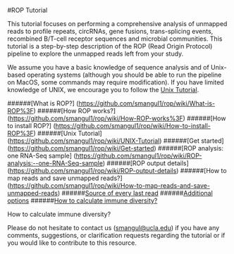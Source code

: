 #ROP Tutorial

This tutorial focuses on performing a comprehensive analysis of unmapped reads to profile repeats, circRNAs, gene fusions, trans-splicing events, recombined B/T-cell receptor sequences and microbial communities. This tutorial is a step-by-step description of the ROP (Read Origin Protocol) pipeline to explore the unmapped reads left from your study.

We assume you have a basic knowledge of sequence analysis and of Unix-based operating systems (although you should be able to run the pipeline on MacOS, some commands may require modification). If you have limited knowledge of UNIX, we encourage you to follow the [Unix Tutorial](https://github.com/smangul1/rop/wiki/UNIX-Tutorial). 

######[What is ROP?] (https://github.com/smangul1/rop/wiki/What-is-ROP%3F)
######[How ROP works?] (https://github.com/smangul1/rop/wiki/How-ROP-works%3F)
######[How to install ROP?] (https://github.com/smangul1/rop/wiki/How-to-install-ROP%3F)
######[Unix Tutorial] (https://github.com/smangul1/rop/wiki/UNIX-Tutorial)
######[Get started] (https://github.com/smangul1/rop/wiki/Get-started)
######[ROP analysis: one RNA-Seq sample] (https://github.com/smangul1/rop/wiki/ROP-analysis:--one-RNA-Seq-sample)
######[ROP output details] (https://github.com/smangul1/rop/wiki/ROP-output-details)
######[How to map reads and save unmapped reads?] (https://github.com/smangul1/rop/wiki/How-to-map-reads-and-save-unmapped-reads)
######[Source of every last read](https://github.com/smangul1/rop/wiki/Source-of-every-last-read)
######[Additional options](https://github.com/smangul1/rop/wiki/Additional-options)
######[How to calculate immune diversity?](https://github.com/smangul1/rop/wiki/How-to-calculate-immune-diversity%3F)

How to calculate immune diversity?


Please do not hesitate to contact us (smangul@ucla.edu) if you have any comments, suggestions, or clarification requests regarding the tutorial or if you would like to contribute to this resource.